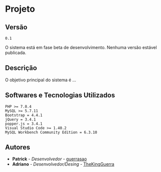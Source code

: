 # Projeto 

## Versão

```
0.1
```
O sistema está em fase beta de desenvolvimento. Nenhuma versão estável publicada.

## Descrição

O objetivo principal do sistema é ...


## Softwares e Tecnologias Utilizados

```
PHP >= 7.0.4
MySQL >= 5.7.11
Bootstrap = 4.4.1
jQuery = 3.4.1
popper.js = 3.4.1
Visual Studio Code >= 1.40.2
MySQL Workbench Community Edition = 6.3.10
```

## Autores

* **Patrick** - *Desenvolvedor* - [guerrasao](https://github.com/guerrasao)
* **Adriano** - *Desenvolvedor/Desing* - [TheKingGuerra](https://github.com/TheKingGuerra)
